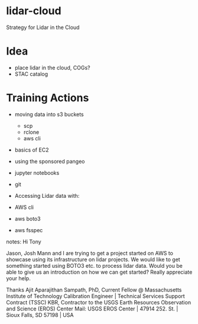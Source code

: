# lidar-cloud
Strategy for Lidar in the Cloud

# Idea
- place lidar in the cloud, COGs?
- STAC catalog


# Training Actions
- moving data into s3 buckets
    - scp
    - rclone
    - aws cli
 - basics of EC2
 - using the sponsored pangeo
 - jupyter notebooks
 - git

- Accessing Lidar data with:
- AWS cli
- aws boto3
- aws fsspec


notes:
Hi Tony

Jason, Josh Mann and I are trying to get a project started on AWS to showcase using its infrastructure on lidar projects. We would like to get something started using BOTO3 etc. to process lidar data. Would you be able to give us an introduction on how we can get started? Really appreciate your help.


Thanks
Ajit
Aparajithan Sampath, PhD, 
Current Fellow @ Massachusetts Institute of Technology
Calibration Engineer |  Technical Services Support Contract (TSSC)
KBR, Contractor to the USGS Earth Resources Observation and Science (EROS) Center
Mail:  USGS EROS Center | 47914 252. St. | Sioux Falls, SD  57198  |  USA
